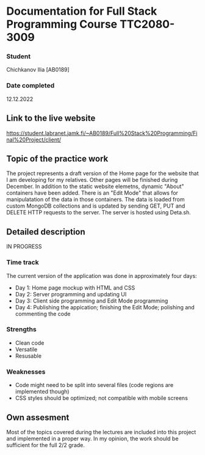 # Documentation for Full Stack Programming Course TTC2080-3009
### Student
Chichkanov Ilia [AB0189]
### Date completed
12.12.2022
## Link to the live website
https://student.labranet.jamk.fi/~AB0189/Full%20Stack%20Programming/Final%20Project/client/
## Topic of the practice work
The project represents a draft version of the Home page for the website that I am developing for my relatives.
Other pages will be finished during December. In addition to the static website elemetns, dynamic "About" containers
have been added. There is an "Edit Mode" that allows for manipulatation of the data in those containers. The data is loaded from custom MongoDB collections and is updated by sending GET, PUT and DELETE HTTP requests to the server. The server is hosted using Deta.sh.
## Detailed description
IN PROGRESS
### Time track
The current version of the application was done in approximately four days:
- Day 1: Home page mockup with HTML and CSS
- Day 2: Server programming and updating UI
- Day 3: Client side programming and Edit Mode programming
- Day 4: Publishing the appication; finishing the Edit Mode; polishing and commenting the code
### Strengths
- Clean code
- Versatile
- Resusable
### Weaknesses
- Code might need to be split into several files (code regions are implemented though)
- CSS styles should be optimized; not compatible with mobile screens
## Own assesment
Most of the topics covered during the lectures are included into this project and implemented in a proper way.
In my opinion, the work should be sufficient for the full 2/2 grade.
